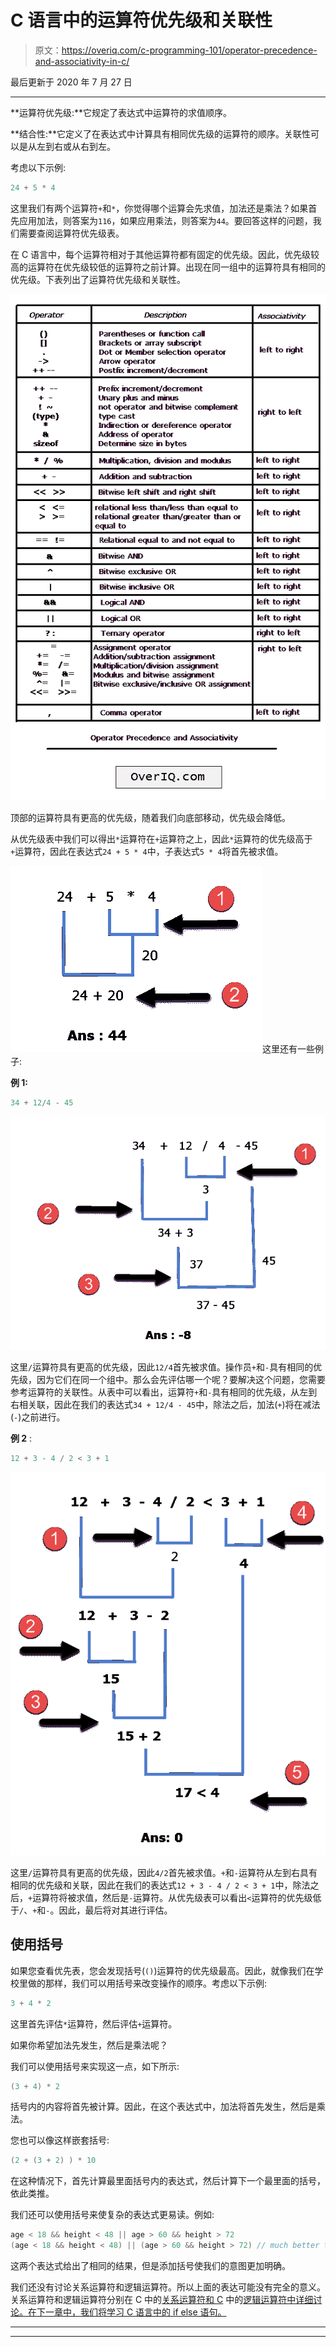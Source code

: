 # C 语言中的运算符优先级和关联性

> 原文：<https://overiq.com/c-programming-101/operator-precedence-and-associativity-in-c/>

最后更新于 2020 年 7 月 27 日

* * *

**运算符优先级:**它规定了表达式中运算符的求值顺序。

**结合性:**它定义了在表达式中计算具有相同优先级的运算符的顺序。关联性可以是从左到右或从右到左。

考虑以下示例:

```c
24 + 5 * 4

```

这里我们有两个运算符`+`和`*`，你觉得哪个运算会先求值，加法还是乘法？如果首先应用加法，则答案为`116`，如果应用乘法，则答案为`44`。要回答这样的问题，我们需要查阅运算符优先级表。

在 C 语言中，每个运算符相对于其他运算符都有固定的优先级。因此，优先级较高的运算符在优先级较低的运算符之前计算。出现在同一组中的运算符具有相同的优先级。下表列出了运算符优先级和关联性。

![](img/3b20b2d65ab40fda90fff004354e014b.png)

顶部的运算符具有更高的优先级，随着我们向底部移动，优先级会降低。

从优先级表中我们可以得出`*`运算符在`+`运算符之上，因此`*`运算符的优先级高于`+`运算符，因此在表达式`24 + 5 * 4`中，子表达式`5 * 4`将首先被求值。

![](img/6bbeb6776471ea25b933ad765e5c7725.png)这里还有一些例子:

**例 1:**

```c
34 + 12/4 - 45

```

![](img/847016feda202a8783a54b1969473952.png)

这里`/`运算符具有更高的优先级，因此`12/4`首先被求值。操作员`+`和`-`具有相同的优先级，因为它们在同一个组中。那么会先评估哪一个呢？要解决这个问题，您需要参考运算符的关联性。从表中可以看出，运算符`+`和`-`具有相同的优先级，从左到右相关联，因此在我们的表达式`34 + 12/4 - 45`中，除法之后，加法(`+`)将在减法(`-`)之前进行。

**例 2** :

```c
12 + 3 - 4 / 2 < 3 + 1

```

![](img/184268c405c0ab8d669f3736843888cb.png)

这里`/`运算符具有更高的优先级，因此`4/2`首先被求值。`+`和`-`运算符从左到右具有相同的优先级和关联，因此在我们的表达式`12 + 3 - 4 / 2 < 3 + 1`中，除法之后，`+`运算符将被求值，然后是`-`运算符。从优先级表可以看出`<`运算符的优先级低于`/`、`+`和`-`。因此，最后将对其进行评估。

## 使用括号

如果您查看优先表，您会发现括号(`()`)运算符的优先级最高。因此，就像我们在学校里做的那样，我们可以用括号来改变操作的顺序。考虑以下示例:

```c
3 + 4 * 2

```

这里首先评估`*`运算符，然后评估`+`运算符。

如果你希望加法先发生，然后是乘法呢？

我们可以使用括号来实现这一点，如下所示:

```c
(3 + 4) * 2

```

括号内的内容将首先被计算。因此，在这个表达式中，加法将首先发生，然后是乘法。

您也可以像这样嵌套括号:

```c
(2 + (3 + 2) ) * 10

```

在这种情况下，首先计算最里面括号内的表达式，然后计算下一个最里面的括号，依此类推。

我们还可以使用括号来使复杂的表达式更易读。例如:

```c
age < 18 && height < 48 || age > 60 && height > 72
(age < 18 && height < 48) || (age > 60 && height > 72) // much better than the above

```

这两个表达式给出了相同的结果，但是添加括号使我们的意图更加明确。

我们还没有讨论关系运算符和逻辑运算符。所以上面的表达可能没有完全的意义。关系运算符和逻辑运算符分别在 C 中的[关系运算符和 C](/c-programming-101/relational-operators-in-c/) 中的[逻辑运算符中详细讨论。在下一章中，我们将学习 C 语言中的 if else 语句。](/c-programming-101/logical-operators-in-c/)

* * *

* * *